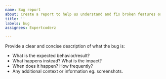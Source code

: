 ```yaml
---
name: Bug report
about: Create a report to help us understand and fix broken features or functionality.
title: ''
labels: bug
assignees: Expertcoderz

---
```


Provide a clear and concise description of what the bug is:
- What is the expected behavior/result?
- What happens instead? What is the impact?
- When does it happen? How frequently?
- Any additional context or information eg. screenshots.
